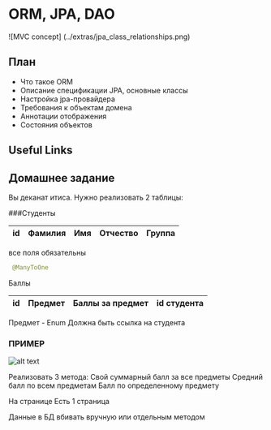 # ORM, JPA, DAO

![MVC concept] (../extras/jpa_class_relationships.png)

## План
* Что такое ORM
* Описание спецификации JPA, основные классы
* Настройка jpa-провайдера
* Требования к объектам домена
* Аннотации отображения
* Состояния объектов

## Useful Links

## Домашнее задание



Вы деканат итиса. Нужно реализовать 2 таблицы:

###Студенты 


| id            | Фамилия     | Имя  | Отчество     |Группа        |
| ------------- |-------------| -----|--------------|--------------|
 
все поля обязательны
````Java
 @ManyToOne
````
 Баллы 
 
|id| Предмет |	Баллы за предмет	| id студента |
|--|---------|--------------------|-------------|

Предмет - Enum
Должна быть ссылка на студента 

### ПРИМЕР
![alt text](https://cs7064.vk.me/c623423/v623423189/4a57f/Buwck_8BknA.jpg "fuck")


Реализовать 3 метода: 
 Свой суммарный балл за все предметы
 Средний балл по всем предметам
 Балл по определенному предмету


 На странице 
Есть 1 страница 

 Данные в БД вбивать вручную или отдельным методом 
